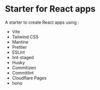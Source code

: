 # Starter for React apps

A starter to create React apps using :

- Vite
- Tailwind CSS
- Mantine
- Prettier
- ESLint
- lint-staged
- Husky
- Commitizen
- Commitlint
- Cloudflare Pages
- hono
